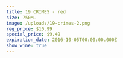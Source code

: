 ```yaml
---
title: 19 CRIMES - red
size: 750ML
image: /uploads/19-crimes-2.png
reg_price: $10.99
special_price: $9.49
expiration_date: 2016-10-05T00:00:00.000Z
show_wine: true
---
```



